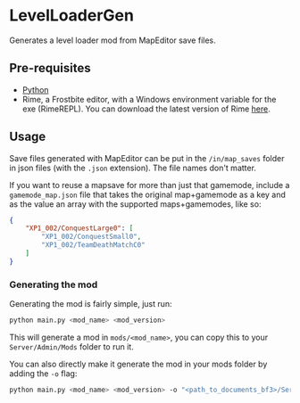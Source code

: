 # LevelLoaderGen
Generates a level loader mod from MapEditor save files.

## Pre-requisites
- [Python](https://www.python.org/downloads/)
- Rime, a Frostbite editor, with a Windows environment variable for the exe (RimeREPL). You can download the latest version of Rime [here](https://i.nofate.me/36goiuRT0V1fZWd.zip).

## Usage
Save files generated with MapEditor can be put in the `/in/map_saves` folder in json files (with the `.json` extension). The file names don't matter. 

If you want to reuse a mapsave for more than just that gamemode, include a `gamemode_map.json` file that takes the original map+gamemode as a key and as the value an array with the supported maps+gamemodes, like so:

```json
{
	"XP1_002/ConquestLarge0": [
		"XP1_002/ConquestSmall0",
		"XP1_002/TeamDeathMatchC0"
	]
}
```

### Generating the mod
Generating the mod is fairly simple, just run:
```bash
python main.py <mod_name> <mod_version>
```
This will generate a mod in `mods/<mod_name>`, you can copy this to your `Server/Admin/Mods` folder to run it.

You can also directly make it generate the mod in your mods folder by adding the `-o` flag:
```bash
python main.py <mod_name> <mod_version> -o "<path_to_documents_bf3>/Server/Admin/Mods"`
```
